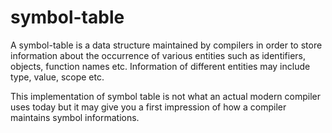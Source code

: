 # symbol-table
A symbol-table is a data structure maintained by compilers in order to store information about the occurrence of various entities such as identifiers, objects, function names etc.
Information of different entities may include type, value, scope etc.

This implementation of symbol table is not what an actual modern compiler uses today but it may give you a first impression of how a compiler maintains symbol informations.
